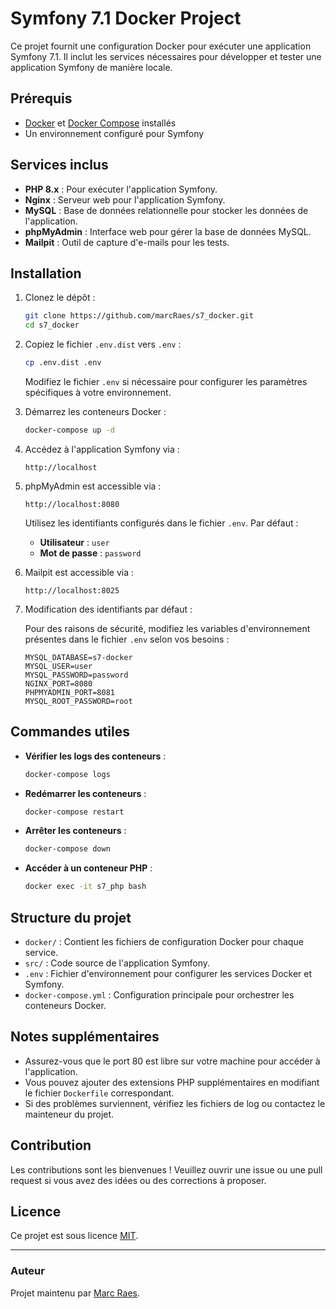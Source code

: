# Symfony 7.1 Docker Project

Ce projet fournit une configuration Docker pour exécuter une application Symfony 7.1. Il inclut les services nécessaires pour développer et tester une application Symfony de manière locale.

## Prérequis

- [Docker](https://www.docker.com/) et [Docker Compose](https://docs.docker.com/compose/) installés
- Un environnement configuré pour Symfony

## Services inclus

- **PHP 8.x** : Pour exécuter l'application Symfony.
- **Nginx** : Serveur web pour l'application Symfony.
- **MySQL** : Base de données relationnelle pour stocker les données de l'application.
- **phpMyAdmin** : Interface web pour gérer la base de données MySQL.
- **Mailpit** : Outil de capture d'e-mails pour les tests.

## Installation

1. Clonez le dépôt :

   ```bash
   git clone https://github.com/marcRaes/s7_docker.git
   cd s7_docker
   ```

2. Copiez le fichier `.env.dist` vers `.env` :

   ```bash
   cp .env.dist .env
   ```

   Modifiez le fichier `.env` si nécessaire pour configurer les paramètres spécifiques à votre environnement.

3. Démarrez les conteneurs Docker :

   ```bash
   docker-compose up -d
   ```

4. Accédez à l'application Symfony via :

   ```
   http://localhost
   ```

5. phpMyAdmin est accessible via :

   ```
   http://localhost:8080
   ```
   
   Utilisez les identifiants configurés dans le fichier `.env`. Par défaut :
   - **Utilisateur** : `user`
   - **Mot de passe** : `password`

6. Mailpit est accessible via :

   ```
   http://localhost:8025
   ```

7. Modification des identifiants par défaut :

   Pour des raisons de sécurité, modifiez les variables d'environnement présentes dans le fichier `.env` selon vos besoins :
   ```
   MYSQL_DATABASE=s7-docker
   MYSQL_USER=user
   MYSQL_PASSWORD=password
   NGINX_PORT=8080
   PHPMYADMIN_PORT=8081
   MYSQL_ROOT_PASSWORD=root
   ```

## Commandes utiles

- **Vérifier les logs des conteneurs** :
  ```bash
  docker-compose logs
  ```

- **Redémarrer les conteneurs** :
  ```bash
  docker-compose restart
  ```

- **Arrêter les conteneurs** :
  ```bash
  docker-compose down
  ```

- **Accéder à un conteneur PHP** :
  ```bash
  docker exec -it s7_php bash
  ```

## Structure du projet

- `docker/` : Contient les fichiers de configuration Docker pour chaque service.
- `src/` : Code source de l'application Symfony.
- `.env` : Fichier d'environnement pour configurer les services Docker et Symfony.
- `docker-compose.yml` : Configuration principale pour orchestrer les conteneurs Docker.

## Notes supplémentaires

- Assurez-vous que le port 80 est libre sur votre machine pour accéder à l'application.
- Vous pouvez ajouter des extensions PHP supplémentaires en modifiant le fichier `Dockerfile` correspondant.
- Si des problèmes surviennent, vérifiez les fichiers de log ou contactez le mainteneur du projet.

## Contribution

Les contributions sont les bienvenues ! Veuillez ouvrir une issue ou une pull request si vous avez des idées ou des corrections à proposer.

## Licence

Ce projet est sous licence [MIT](LICENSE).

---

### Auteur

Projet maintenu par [Marc Raes](https://github.com/marcRaes).

